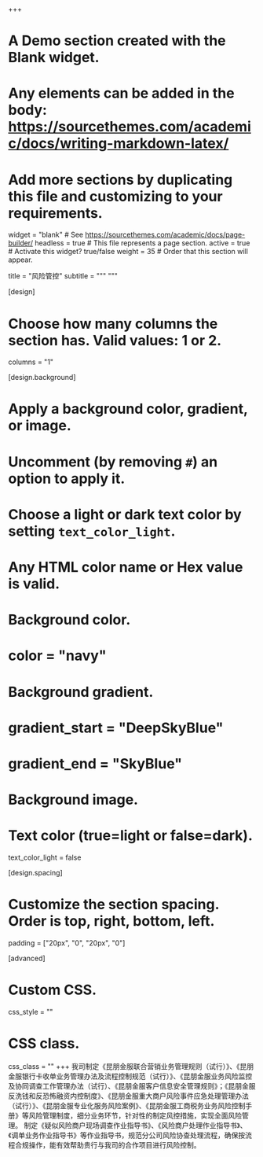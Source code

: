 +++
# A Demo section created with the Blank widget.
# Any elements can be added in the body: https://sourcethemes.com/academic/docs/writing-markdown-latex/
# Add more sections by duplicating this file and customizing to your requirements.

widget = "blank"  # See https://sourcethemes.com/academic/docs/page-builder/
headless = true  # This file represents a page section.
active = true  # Activate this widget? true/false
weight = 35  # Order that this section will appear.

title = "风险管控"
subtitle = """
"""

[design]
  # Choose how many columns the section has. Valid values: 1 or 2.
  columns = "1"

[design.background]
  # Apply a background color, gradient, or image.
  #   Uncomment (by removing `#`) an option to apply it.
  #   Choose a light or dark text color by setting `text_color_light`.
  #   Any HTML color name or Hex value is valid.

  # Background color.
  # color = "navy"
  
  # Background gradient.
  # gradient_start = "DeepSkyBlue"
  # gradient_end = "SkyBlue"
  
  # Background image.

  # Text color (true=light or false=dark).
  text_color_light = false

[design.spacing]
  # Customize the section spacing. Order is top, right, bottom, left.
  padding = ["20px", "0", "20px", "0"]

[advanced]
 # Custom CSS. 
 css_style = ""
 
 # CSS class.
 css_class = ""
+++
我司制定《昆朋金服联合营销业务管理规则（试行）》、《昆朋金服银行卡收单业务管理办法及流程控制规范（试行）》、《昆朋金服业务风险监控及协同调查工作管理办法（试行）、《昆朋金服客户信息安全管理规则》；《昆朋金服反洗钱和反恐怖融资内控制度》、《昆朋金服重大商户风险事件应急处理管理办法（试行）》、《昆朋金服专业化服务风险案例》、《昆朋金服工商税务业务风险控制手册》等风险管理制度，细分业务环节，针对性的制定风控措施，实现全面风险管理。
制定《疑似风险商户现场调查作业指导书》、《风险商户处理作业指导书》、《调单业务作业指导书》等作业指导书，规范分公司风险协查处理流程，确保按流程合规操作，能有效帮助贵行与我司的合作项目进行风险控制。